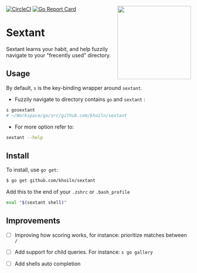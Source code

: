 [![CircleCI](https://circleci.com/gh/khoiln/sextant.svg?style=shield)](https://circleci.com/gh/khoiln/sextant) [![Go Report Card](https://goreportcard.com/badge/github.com/khoiln/sextant)](https://goreportcard.com/report/github.com/khoiln/sextant)
<img width="200" align="right" src="https://github.com/khoiln/sextant/blob/master/logo.svg">
# Sextant 
Sextant learns your habit, and help fuzzily navigate to your "frecently used" directory.

## Usage
By default, `s` is the key-binding wrapper around `sextant`. 

- Fuzzily navigate to directory contains `go` and `sextant` :

```bash
s gosextant 
# ~/Workspace/go/src/github.com/khoiln/sextant
```

- For more option refer to:

```bash
sextant --help
```

## Install

To install, use `go get`:

```bash
$ go get github.com/khoiln/sextant
```

Add this to the end of your `.zshrc` or `.bash_profile` 

```bash
eval "$(sextant shell)"
```

## Improvements

- [ ] Improving how scoring works, for instance: prioritize matches between `/`
- [ ] Add support for child queries. For instance: `s go gallery` 
- [ ] Add shells auto completion

